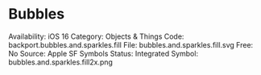 # Bubbles

Availability: iOS 16
Category: Objects & Things
Code: backport.bubbles.and.sparkles.fill
File: bubbles.and.sparkles.fill.svg
Free: No
Source: Apple SF Symbols
Status: Integrated
Symbol: bubbles.and.sparkles.fill2x.png